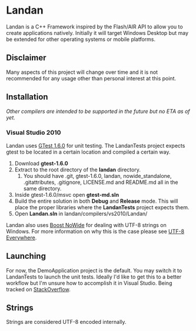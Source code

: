 # Landan

Landan is a C++ Framework inspired by the Flash/AIR API to allow you to create applications natively. Initially it will target Windows Desktop but may be extended for other operating systems or mobile platforms.

## Disclaimer

Many aspects of this project will change over time and it is not recommended for any usage other than personal interest at this point.

## Installation

_Other compilers are intended to be supported in the future but no ETA as of yet._

### Visual Studio 2010

Landan uses [GTest 1.6.0](http://code.google.com/p/googletest/) for unit testing. The LandanTests project expects gtest to be located in a certain location and compiled a certain way.

1. Download **gtest-1.6.0**
2. Extract to the root directory of the **landan** directory.
	1. You should have .git, gtest-1.6.0, landan, nowide_standalone, .gitattributes, .gitignore, LICENSE.md and README.md all in the same directory.
3. Inside gtest-1.6.0/msvc open **gtest-md.sln**
4. Build the entire solution in both **Debug** and **Release** mode. This will place the proper libraries where the **LandanTests** project expects them.
5. Open **Landan.sln** in landan/compilers/vs2010/Landan/

Landan also uses [Boost NoWide](http://cppcms.com/files/nowide/html/) for dealing with UTF-8 strings on Windows. For more information on why this is the case please see [UTF-8 Everywhere](http://www.utf8everywhere.org/).

## Launching

For now, the DemoApplication project is the default. You may switch it to LandanTests to launch the unit tests. Ideally I'd like to get this to a better workflow but I'm unsure how to accomplish it in Visual Studio. Being tracked on [StackOverflow](http://stackoverflow.com/questions/12877528/visual-studio-2010-multiple-projects-launch-after-previous-project-complete).

## Strings

Strings are considered UTF-8 encoded internally.


	
	
